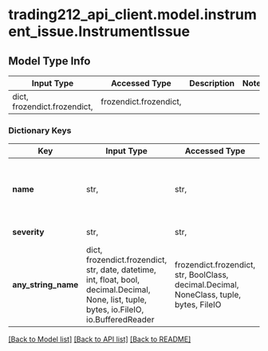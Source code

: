 # trading212_api_client.model.instrument_issue.InstrumentIssue

## Model Type Info
Input Type | Accessed Type | Description | Notes
------------ | ------------- | ------------- | -------------
dict, frozendict.frozendict,  | frozendict.frozendict,  |  | 

### Dictionary Keys
Key | Input Type | Accessed Type | Description | Notes
------------ | ------------- | ------------- | ------------- | -------------
**name** | str,  | str,  |  | [optional] must be one of ["DELISTED", "SUSPENDED", "NO_LONGER_TRADABLE", "MAX_POSITION_SIZE_REACHED", "APPROACHING_MAX_POSITION_SIZE", "COMPLEX_INSTRUMENT_APP_TEST_REQUIRED", ] 
**severity** | str,  | str,  |  | [optional] must be one of ["IRREVERSIBLE", "REVERSIBLE", "INFORMATIVE", ] 
**any_string_name** | dict, frozendict.frozendict, str, date, datetime, int, float, bool, decimal.Decimal, None, list, tuple, bytes, io.FileIO, io.BufferedReader | frozendict.frozendict, str, BoolClass, decimal.Decimal, NoneClass, tuple, bytes, FileIO | any string name can be used but the value must be the correct type | [optional]

[[Back to Model list]](../../README.md#documentation-for-models) [[Back to API list]](../../README.md#documentation-for-api-endpoints) [[Back to README]](../../README.md)

